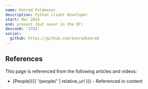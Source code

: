 ```yaml
---
name: Konrad Feldmeier
description: Python client developer
start: Mar 2014
end: present (but never in the EF)
devcon0: '1721'
social:
  github: https://github.com/konradkonrad
---
```


## References

This page is referenced from the following articles and videos:

- [People]({{ '/people/' | relative_url }}) - Referenced in content